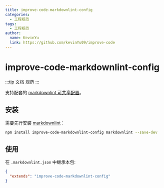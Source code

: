 ```yaml
---
title: improve-code-markdownlint-config
categories:
  - 工程规范
tags:
  - 工程规范
author:
  name: KevinYu
  link: https://github.com/kevinYu09/improve-code
---
```


# improve-code-markdownlint-config

:::tip
文档 规范
:::

支持配套的 [markdownlint 可共享配置](https://www.npmjs.com/package/markdownlint#optionsconfig)。

## 安装

需要先行安装 [markdownlint](https://www.npmjs.com/package/markdownlint)：

```bash
npm install improve-code-markdownlint-config markdownlint --save-dev
```

## 使用

在 `.markdownlint.json` 中继承本包:

```json
{
  "extends": "improve-code-markdownlint-config"
}
```
